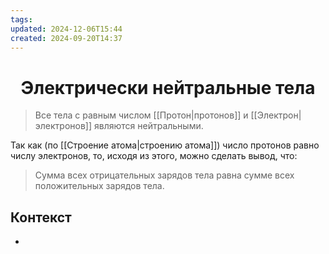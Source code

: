 ```yaml
---
tags: 
updated: 2024-12-06T15:44
created: 2024-09-20T14:37
---
```

<center> <h1> <b> Электрически нейтральные тела </b> </h1> </center>

 >Все тела с равным числом [[Протон|протонов]] и [[Электрон|электронов]] являются нейтральными.

Так как (по [[Строение атома|строению атома]]) число протонов равно числу электронов, то, исходя из этого, можно сделать вывод, что:

>Сумма всех отрицательных зарядов тела равна сумме всех положительных зарядов тела.


## Контекст
- 

